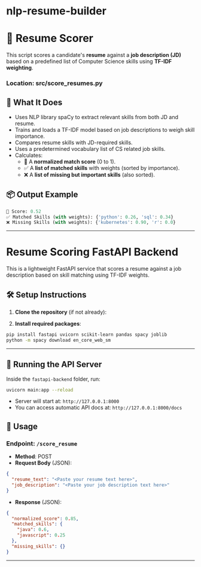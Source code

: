 # nlp-resume-builder

# 📄 Resume Scorer

This script scores a candidate's **resume** against a **job description (JD)** based on a predefined list of Computer Science skills using **TF-IDF weighting**.
### Location: src/score_resumes.py
## 🚀 What It Does

- Uses NLP library spaCy to extract relevant skills from both JD and resume.
- Trains and loads a TF-IDF model based on job descriptions to weigh skill importance.
- Compares resume skills with JD-required skills.
- Uses a predetermined vocabulary list of CS related job skills.
- Calculates:
  - 🎯 A **normalized match score** (0 to 1).
  - ✅ A **list of matched skills** with weights (sorted by importance).
  - ❌ A **list of missing but important skills** (also sorted).

## 📦 Output Example

```python
🎯 Score: 0.52
✅ Matched Skills (with weights): {'python': 0.26, 'sql': 0.34}
❌ Missing Skills (with weights): {'kubernetes': 0.90, 'r': 0.0}
```

---
# Resume Scoring FastAPI Backend

This is a lightweight FastAPI service that scores a resume against a job description based on skill matching using TF-IDF weights.


## 🛠 Setup Instructions

1. **Clone the repository** (if not already):

1. **Install required packages**:

```bash
pip install fastapi uvicorn scikit-learn pandas spacy joblib
python -m spacy download en_core_web_sm
```

---

## 🚀 Running the API Server

Inside the `fastapi-backend` folder, run:

```bash
uvicorn main:app --reload
```

- Server will start at: `http://127.0.0.1:8000`
- You can access automatic API docs at: `http://127.0.0.1:8000/docs`

## 📨 Usage

### Endpoint: `/score_resume`

- **Method**: POST
- **Request Body** (JSON):

```json
{
  "resume_text": "<Paste your resume text here>",
  "job_description": "<Paste your job description text here>"
}
```

- **Response** (JSON):

```json
{
  "normalized_score": 0.85,
  "matched_skills": {
    "java": 0.6,
    "javascript": 0.25
  },
  "missing_skills": {}
}
```
---
